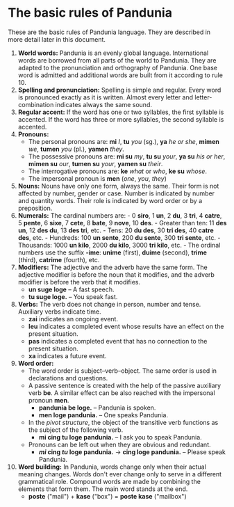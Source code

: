 # The basic rules of Pandunia

These are the basic rules of Pandunia language.
They are described in more detail later in this document.

1. **World words:**
   Pandunia is an evenly global language.
   International words are borrowed from all parts of the world to Pandunia.
   They are adapted to the pronunciation and orthography of Pandunia.
   One base word is admitted and additional words are built from it according to rule 10.
2. **Spelling and pronunciation:**
   Spelling is simple and regular.
   Every word is pronounced exactly as it is written.
   Almost every letter and letter-combination indicates always the same sound.
3. **Regular accent:**
   If the word has one or two syllables, the first syllable is accented.
   If the word has three or more syllables, the second syllable is accented.
4. **Pronouns:**
    - The personal pronouns are:
     **mi** _I_, **tu** _you_ (sg.), **ya** _he or she_,
     **mimen** _we_, **tumen** _you_ (pl.), **yamen** _they_.
    - The possessive pronouns are:
      **mi su** _my_, **tu su** _your_, **ya su** _his or her_,
      **mimen su** _our_, **tumen su** _your_, **yamen su** _their_.
     - The interrogative pronouns are: **ke** _what_ or _who_, **ke su** _whose_.
     - The impersonal pronoun is
       **men**
       (_one_, _you_, _they_)
5. **Nouns:**
   Nouns have only one form, always the same.
   Their form is not affected by number, gender or case.
   Number is indicated by number and quantity words.
   Their role is indicated by word order or by a preposition.
6. **Numerals:**
   The cardinal numbers are:
       - 0 **siro**, 1 **un**, 2 **du**, 3 **tri**, 4 **catre**, 5 **pente**, 6 **sixe**,
         7 **cete**, 8 **bate**, 9 **nove**, 10 **des**.
       - Greater than ten: 11 **des un**, 12 **des du**, 13 **des tri**, etc.
       - Tens: 20 **du des**, 30 **tri des**, 40 **catre des**, etc.
       - Hundreds: 100 **un sente**, 200 **du sente**, 300 **tri sente**, etc.
       - Thousands: 1000 **un kilo**, 2000 **du kilo**, 3000 **tri kilo**, etc.
       - The ordinal numbers use the suffix **-ime**:
         **unime** (first), **duime** (second), **trime** (third), **catrime** (fourth), etc.
7. **Modifiers:**
   The adjective and the adverb have the same form.
   The adjective modifier is before the noun that it modifies,
   and the adverb modifier is before the verb that it modifies.
    - **un suge loge**
      – A fast speech.
    - **tu suge loge.**
      – You speak fast.
8. **Verbs:**
   The verb does not change in person, number and tense.
   Auxiliary verbs indicate time.
    - **zai** indicates an ongoing event.
    - **leu** indicates a completed event whose results have an effect on the present situation.
    - **pas** indicates a completed event that has no connection to the present situation.
    - **xa** indicates a future event.
9. **Word order:**
    - The word order is subject–verb–object.
      The same order is used in declarations and questions.
    - A passive sentence is created with the help of the passive auxiliary verb **be**.
      A similar effect can be also reached with the impersonal pronoun **men**.
        - **pandunia be loge.**
          – Pandunia is spoken.
        - **men loge pandunia.**
          – One speaks Pandunia.
    - In the _pivot structure_, the object of the transitive verb
      functions as the subject of the following verb.
        - **mi cing tu loge pandunia.**
          – I ask you to speak Pandunia.
    - Pronouns can be left out when they are obvious and redundant.
        - **_mi_ cing _tu_ loge pandunia.**
          → **cing loge pandunia.**
          – Please speak Pandunia.
10. **Word building:**
   In Pandunia, words change only when their actual meaning changes.
   Words don't ever change only to serve in a different grammatical role.
   Compound words are made by combining the elements that form them.
   The main word stands at the end.
    - **poste**
      ("mail") +
      **kase**
      ("box") =
      **poste kase**
      ("mailbox")

